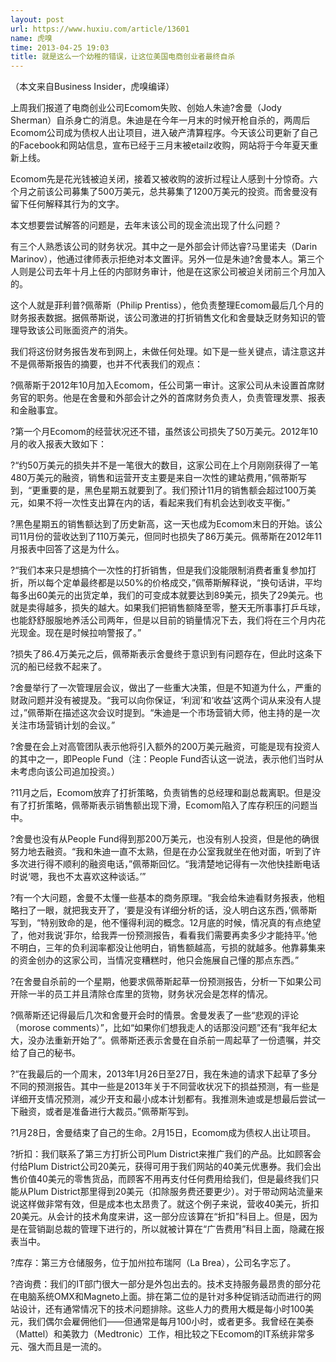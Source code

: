 ```yaml
---
layout: post
url: https://www.huxiu.com/article/13601
name: 虎嗅
time: 2013-04-25 19:03
title: 就是这么一个幼稚的错误，让这位美国电商创业者最终自杀
---
```

（本文来自Business Insider，虎嗅编译）

上周我们报道了电商创业公司Ecomom失败、创始人朱迪?舍曼（Jody Sherman）自杀身亡的消息。朱迪是在今年一月末的时候开枪自杀的，两周后Ecomom公司成为债权人出让项目，进入破产清算程序。今天该公司更新了自己的Facebook和网站信息，宣布已经于三月末被etailz收购，网站将于今年夏天重新上线。

Ecomom先是花光钱被迫关闭，接着又被收购的波折过程让人感到十分惊奇。六个月之前该公司募集了500万美元，总共募集了1200万美元的投资。而舍曼没有留下任何解释其行为的文字。

本文想要尝试解答的问题是，去年末该公司的现金流出现了什么问题？

有三个人熟悉该公司的财务状况。其中之一是外部会计师达睿?马里诺夫（Darin Marinov），他通过律师表示拒绝对本文置评。另外一位是朱迪?舍曼本人。第三个人则是公司去年十月上任的内部财务审计，他是在这家公司被迫关闭前三个月加入的。

这个人就是菲利普?佩蒂斯（Philip Prentiss），他负责整理Ecomom最后几个月的财务报表数据。据佩蒂斯说，该公司激进的打折销售文化和舍曼缺乏财务知识的管理导致该公司账面资产的消失。

我们将这份财务报告发布到网上，未做任何处理。如下是一些关键点，请注意这并不是佩蒂斯报告的摘要，也并不代表我们的观点：

?佩蒂斯于2012年10月加入Ecomom，任公司第一审计。这家公司从未设置首席财务官的职务。他是在舍曼和外部会计之外的首席财务负责人，负责管理发票、报表和金融事宜。

?第一个月Ecomom的经营状况还不错，虽然该公司损失了50万美元。2012年10月的收入报表大致如下：

?“约50万美元的损失并不是一笔很大的数目，这家公司在上个月刚刚获得了一笔480万美元的融资，销售和运营开支主要是来自一次性的建站费用，”佩蒂斯写到，“更重要的是，黑色星期五就要到了。我们预计11月的销售额会超过100万美元，如果不将一次性支出算在内的话，看起来我们有机会达到收支平衡。”

?黑色星期五的销售额达到了历史新高，这一天也成为Ecomom末日的开始。该公司11月份的营收达到了110万美元，但同时也损失了86万美元。佩蒂斯在2012年11月报表中回答了这是为什么。

?“我们本来只是想搞个一次性的打折销售，但是我们没能限制消费者重复参加打折，所以每个定单最终都是以50%的价格成交，”佩蒂斯解释说，“换句话讲，平均每多出60美元的出货定单，我们的可变成本就要达到89美元，损失了29美元。也就是卖得越多，损失的越大。如果我们把销售额降至零，整天无所事事打乒乓球，也能舒舒服服地养活公司两年，但是以目前的销量情况下去，我们将在三个月内花光现金。现在是时候拉响警报了。”

?损失了86.4万美元之后，佩蒂斯表示舍曼终于意识到有问题存在，但此时这条下沉的船已经救不起来了。

?舍曼举行了一次管理层会议，做出了一些重大决策，但是不知道为什么，严重的财政问题并没有被提及。“我可以向你保证，‘利润’和‘收益’这两个词从来没有人提过，”佩蒂斯在描述这次会议时提到。“朱迪是一个市场营销大师，他主持的是一次关注市场营销计划的会议。”

?舍曼在会上对高管团队表示他将引入额外的200万美元融资，可能是现有投资人的其中之一，即People Fund（注：People Fund否认这一说法，表示他们当时从未考虑向该公司追加投资。）

?11月之后，Ecomom放弃了打折策略，负责销售的总经理和副总裁离职。但是没有了打折策略，佩蒂斯表示销售额出现下滑，Ecomom陷入了库存积压的问题当中。

?舍曼也没有从People Fund得到那200万美元，也没有别人投资，但是他的确很努力地去融资。“我和朱迪一直不太熟，但是在办公室我就坐在他对面，听到了许多次进行得不顺利的融资电话，”佩蒂斯回忆。“我清楚地记得有一次他快挂断电话时说‘嗯，我也不太喜欢这种谈话。’”

?有一个大问题，舍曼不太懂一些基本的商务原理。“我会给朱迪看财务报表，他粗略扫了一眼，就把我支开了，‘要是没有详细分析的话，没人明白这东西，’佩蒂斯写到，“特别致命的是，他不懂得利润的概念。12月底的时候，情况真的有点绝望了，他对我说‘菲尔，给我弄一份预测报告，看看我们需要再卖多少才能持平。’他不明白，三年的负利润率都没让他明白，销售额越高，亏损的就越多。他靠募集来的资金创办的这家公司，当情况变糟糕时，他只会施展自己懂的那点东西。”

?在舍曼自杀前的一个星期，他要求佩蒂斯起草一份预测报告，分析一下如果公司开除一半的员工并且清除仓库里的货物，财务状况会是怎样的情况。

?佩蒂斯还记得最后几次和舍曼开会时的情景。舍曼发表了一些“悲观的评论（morose comments）”，比如“如果你们想我走人的话那没问题”还有“我年纪太大，没办法重新开始了”。佩蒂斯还表示舍曼在自杀前一周起草了一份遗嘱，并交给了自己的秘书。

?“在我最后的一个周末，2013年1月26日至27日，我在朱迪的请求下起草了多分不同的预测报告。其中一些是2013年关于不同营收状况下的损益预测，有一些是详细开支情况预测，减少开支和最小成本计划都有。我推测朱迪或是想最后尝试一下融资，或者是准备进行大裁员。”佩蒂斯写到。

?1月28日，舍曼结束了自己的生命。2月15日，Ecomom成为债权人出让项目。

?折扣：我们联系了第三方打折公司Plum District来推广我们的产品。比如顾客会付给Plum District公司20美元，获得可用于我们网站的40美元优惠券。我们会出售价值40美元的零售货品，而顾客不用再支付任何费用给我们，但是最终我们只能从Plum District那里得到20美元（扣除服务费还要更少）。对于带动网站流量来说这样做非常有效，但是成本也太昂贵了。就这个例子来说，营收40美元，折扣20美元。从会计的技术角度来讲，这一部分应该算在“折扣”科目上。但是，因为是在营销副总裁的管理下进行的，所以就被计算在“广告费用”科目上面，隐藏在报表当中。

?库存：第三方仓储服务，位于加州拉布瑞阿（La Brea），公司名字忘了。

?咨询费：我们的IT部门很大一部分是外包出去的。技术支持服务最昂贵的部分花在电脑系统OMX和Magneto上面。排在第二位的是针对多种促销活动而进行的网站设计，还有通常情况下的技术问题排除。这些人力的费用大概是每小时100美元，我们偶尔会雇佣他们——但通常是每月100小时，或者更多。我曾经在美泰（Mattel）和美敦力（Medtronic）工作，相比较之下Ecomom的IT系统非常多元、强大而且是一流的。

